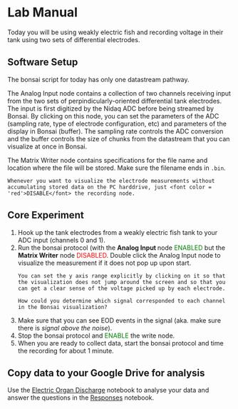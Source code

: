 # Lab Manual

Today you will be using weakly electric fish and recording voltage in their tank using two sets of differential electrodes. 

## Software Setup
The bonsai script for today has only one datastream pathway. 

The Analog Input node contains a collection of two channels receiving input from the two sets of perpindicularly-oriented differential tank electrodes. The input is first digitized by the Nidaq ADC before being streamed by Bonsai. By clicking on this node, you can set the parameters of the ADC (sampling rate, type of electrode configuration, etc) and parameters of the display in Bonsai (buffer). The sampling rate controls the ADC conversion and the buffer controls the size of chunks from the datastream that you can visualize at once in Bonsai. 

The Matrix Writer node contains specifications for the file name and location where the file will be stored. Make sure the filename ends in ```.bin```.

```{note}
Whenever you want to visualize the electrode measurements without accumulating stored data on the PC harddrive, just <font color = 'red'>DISABLE</font> the recording node.
```

## Core Experiment
<ol>
<li>Hook up the tank electrodes from a weakly electric fish tank to your ADC input (channels 0 and 1). </li>
<li>Run the bonsai protocol (with the  <b>Analog Input </b> node <font color = 'green'>ENABLED</font> but the <b>Matrix Writer</b> node <font color = 'red'>DISABLED</font>. Double click the Analog Input node to visualize the measurement if it does not pop up upon start.</li>

```{note}
You can set the y axis range explicitly by clicking on it so that the visualization does not jump around the screen and so that you can get a clear sense of the voltage picked up by each electrode.
```

```{tip}
How could you determine which signal corresponded to each channel in the Bonsai visualization?
```
<li>Make sure that you can see EOD events in the signal (aka. make sure there is <i>signal above the noise</i>).</li>
<li>Stop the bonsai protocol and <font color = 'green'>ENABLE</font> the write node. </li>
<li>When you are ready to collect data, start the bonsai protocol and time the recording for about 1 minute. </li>
</ol>

## Copy data to your Google Drive for analysis
Use the [Electric Organ Discharge](../week-2/Electric-Organ-Discharge.ipynb) notebook to analyse your data and answer the questions in the [Responses](../week-2/Electric-Organ-Discharge_Responses.ipynb) notebook.

